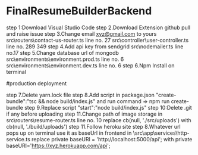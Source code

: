 # FinalResumeBuilderBackend
step 1:Download Visual Studio Code
step 2.Download Extension github pull and raise issue
step 3.Change email xyz@gmail.com to yours
  src\routers\contact-us-router.ts line no. 27
  src\controller\user-controller.ts line no. 289 349
step 4.Add api key from sendgrid
  src\nodemailer.ts line no.17
step 5.Change database url of mongodb
  src\environments\environment.prod.ts line no. 6
  src\environments\environment.dev.ts line no. 6
step 6.Npm Install on terminal

#production deployment

step 7.Delete yarn.lock file
step 8.Add script in package.json "create-bundle":"tsc && node build/index.js" and run command => npm run create-bundle
step 9.Replace script "start":"node build/index.js"
step 10:Delete .git if any before uploading
step 11.Change path of image storage in src\routers\resume-router.ts line no. 10 
   replace cb(null, './src/uploads')
   with
   cb(null, './build/uploads')
step 11.Follow heroku site
step 8.Whatever url pops up on terminal use it as baseUrl in frontend in \src\app\services\http-service.ts
  replace private baseURl = 'http://localhost:5000/api';
  with
  private baseURl='https://xyz.herokuapp.com/api';
